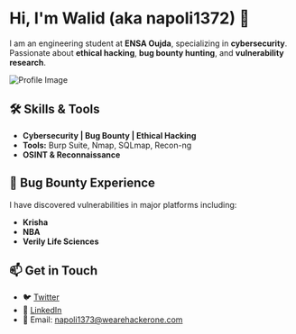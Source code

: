 # Hi, I'm Walid (aka napoli1372) 👋

I am an engineering student at **ENSA Oujda**, specializing in **cybersecurity**. Passionate about **ethical hacking**, **bug bounty hunting**, and **vulnerability research**.

![Profile Image](https://www.creativefabrica.com/wp-content/uploads/2019/03/Monogram-WZ-Logo-Design-by-Greenlines-Studios-580x386.jpg)

## 🛠 Skills & Tools
- **Cybersecurity | Bug Bounty | Ethical Hacking**
- **Tools:** Burp Suite, Nmap, SQLmap, Recon-ng
- **OSINT & Reconnaissance**

## 📌 Bug Bounty Experience
I have discovered vulnerabilities in major platforms including:
- **Krisha**
- **NBA**
- **Verily Life Sciences**

## 📫 Get in Touch
- 🐦 [Twitter](https://x.com/walidzitouni04)
- 🔗 [LinkedIn](https://www.linkedin.com/in/walid-zitouni-634809299/)
- 📧 Email: [napoli1373@wearehackerone.com](mailto:napoli1373@wearehackerone.com)
